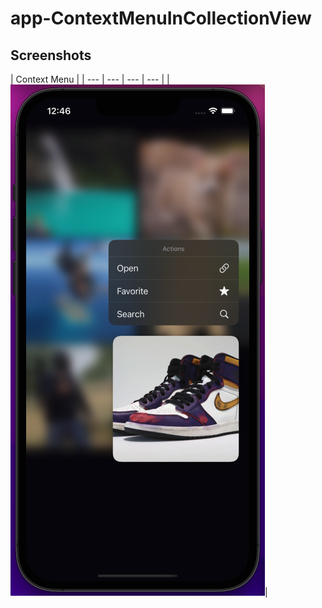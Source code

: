 # app-ContextMenuInCollectionView

## Screenshots


| Context Menu | 
| --- | --- | --- | --- | 
| ![](https://github.com/jervygu/app-ContextMenuInCollectionView/blob/main/Screen%20Shot%202022-08-10%20at%2012.46.20%20PM.png)|
